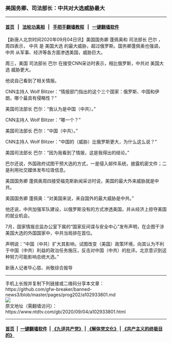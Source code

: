 ### 美国务卿、司法部长：中共对大选威胁最大
------------------------

#### [首页](https://github.com/gfw-breaker/banned-news3/blob/master/README.md) &nbsp;&nbsp;|&nbsp;&nbsp; [法轮功真相](https://github.com/begood0513/basic/blob/master/README.md)  &nbsp;&nbsp;|&nbsp;&nbsp; [手把手翻墙教程](https://github.com/gfw-breaker/guides/wiki)  &nbsp;&nbsp;|&nbsp;&nbsp; [一键翻墙软件](https://github.com/gfw-breaker/nogfw/blob/master/README.md)  



<div><div class="post_content" itemprop="articleBody">
 <p>
  【新唐人北京时间2020年09月04日讯】美国国务卿 蓬佩奥和
  <ok href="https://www.ntdtv.com/gb/司法部长-巴尔.htm">
   司法部长 巴尔
  </ok>
  ，周四表示，
  <ok href="https://www.ntdtv.com/gb/中共.htm">
   中共
  </ok>
  是
  <ok href="https://www.ntdtv.com/gb/美国大选.htm">
   美国大选
  </ok>
  的最大威胁，超过俄罗斯。国务卿蓬佩奥也强调，
  <ok href="https://www.ntdtv.com/gb/中共.htm">
   中共
  </ok>
  从军事、经济等各方面渗透美国，威胁巨大。
 </p>
 <p>
  周三，美国
  <ok href="https://www.ntdtv.com/gb/司法部长-巴尔.htm">
   司法部长 巴尔
  </ok>
  在接受CNN采访时表示，相比俄罗斯，中共对
  <ok href="https://www.ntdtv.com/gb/美国大选.htm">
   美国大选
  </ok>
  威胁更大。
 </p>
 <p>
  他说自己看到了相关情报。
 </p>
 <p>
  CNN主持人 Wolf Blitzer：“情报部门指出的这个三个国家：俄罗斯、中国和伊朗，哪个最具有侵略性？”
 </p>
 <p>
  美国司法部长 巴尔：“我认为是中国（中共）。”
 </p>
 <p>
  CNN主持人 Wolf Blitzer：“哪一个？”
 </p>
 <p>
  美国司法部长 巴尔：“中国（中共）。”
 </p>
 <p>
  CNN主持人 Wolf Blitzer：“中国的（威胁）比俄罗斯更大，为什么这么说？”
 </p>
 <p>
  美国司法部长 巴尔：“因为我看到了情报，这是我得出的结论。”
 </p>
 <p>
  巴尔还说，外国政府试图干预大选的方式，一是侵入邮件系统，披露机密文件；二是利用社交媒体发布垃圾信息。
 </p>
 <p>
  美国国务卿 蓬佩奥周四接受福克斯新闻采访时说，美国的最大外来威胁就是中共。
 </p>
 <p>
  美国国务卿 蓬佩奥：“对美国来说，来自国外的最大威胁是中共。”
 </p>
 <p>
  他还说，中共加强军队建设，以俄罗斯没有的方式渗透美国，并从经济上掠夺美国的就业机会。
 </p>
 <p>
  7月，国家情报总监办公室下属的“国家反间谍与安全中心”发布声明，在企图干涉美国大选的外国国家中，中共当局排在首位。
 </p>
 <p>
  声明说：“中国（中共）扩大其影响，试图改变（美国）政策环境，向其认为不利于中国（中共）利益的政治任务施压，反击对中国（中共）的批评。北京意识到这种努力可能影响总统大选。”
 </p>
 <p>
  新唐人记者毕心慈、尚敬综合报导
 </p>
 <div class="single_ad">
 </div>
</div>
</div>
<hr/>
手机上长按并复制下列链接或二维码分享本文章：<br/>
https://github.com/gfw-breaker/banned-news3/blob/master/pages/prog202/a102933801.md <br/>
<a href='https://github.com/gfw-breaker/banned-news3/blob/master/pages/prog202/a102933801.md'><img src='https://github.com/gfw-breaker/banned-news3/blob/master/pages/prog202/a102933801.md.png'/></a> <br/>
原文地址（需翻墙访问）：https://www.ntdtv.com/gb/2020/09/04/a102933801.html


------------------------
#### [首页](https://github.com/gfw-breaker/banned-news3/blob/master/README.md) &nbsp;|&nbsp; [一键翻墙软件](https://github.com/gfw-breaker/nogfw/blob/master/README.md) &nbsp;| [《九评共产党》](https://github.com/gfw-breaker/9ping.md/blob/master/README.md#九评之一评共产党是什么) | [《解体党文化》](https://github.com/gfw-breaker/jtdwh.md/blob/master/README.md) | [《共产主义的终极目的》](https://github.com/gfw-breaker/gczydzjmd.md/blob/master/README.md)


<img src='http://gfw-breaker.win/banned-news3/pages/prog202/a102933801.md' width='0px' height='0px'/>